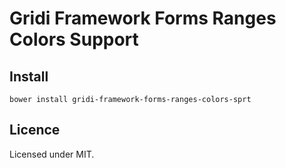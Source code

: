 # Gridi Framework Forms Ranges Colors Support

## Install
`bower install gridi-framework-forms-ranges-colors-sprt`

## Licence

Licensed under MIT.
